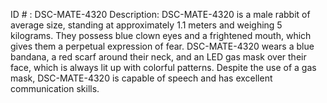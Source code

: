 ID # : DSC-MATE-4320
Description: DSC-MATE-4320 is a male rabbit of average size, standing at approximately 1.1 meters and weighing 5 kilograms. They possess blue clown eyes and a frightened mouth, which gives them a perpetual expression of fear. DSC-MATE-4320 wears a blue bandana, a red scarf around their neck, and an LED gas mask over their face, which is always lit up with colorful patterns. Despite the use of a gas mask, DSC-MATE-4320 is capable of speech and has excellent communication skills.